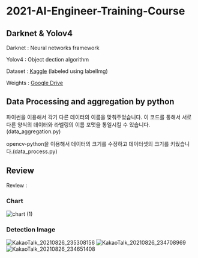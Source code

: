 # 2021-AI-Engineer-Training-Course

## Darknet & Yolov4

Darknet : Neural networks framework

Yolov4 : Object dection algorithm

Dataset : [Kaggle](https://www.kaggle.com/choemarco/mouse-book) (labeled using labelImg)

Weights : [Google Drive](https://drive.google.com/file/d/1Jy4jGshzCzajSByDK6k0YIDVVXi-z3lt/view?usp=sharing)

## Data Processing and aggregation by python

파이썬을 이용해서 각기 다른 데이터의 이름을 맞춰주었습니다.
이 코드를 통해서 서로 다른 양식의 데이터와 라벨링의 이름 포맷을 통일시킬 수 있습니다.(data_aggregation.py)
 
opencv-python을 이용해서 데이터의 크기를 수정하고 데이터셋의 크기를 키웠습니다.(data_process.py)

## Review

Review : 

### Chart

![chart (1)](https://user-images.githubusercontent.com/57928967/131431793-955a92bd-9a3d-418d-ba17-6c2a5d682dca.png)

### Detection Image

![KakaoTalk_20210826_235308156](https://user-images.githubusercontent.com/57928967/131431362-4f15d2fd-5bc7-46ee-8750-077fd5c01d86.png)
![KakaoTalk_20210826_234708969](https://user-images.githubusercontent.com/57928967/131431390-a71f979a-7023-41be-9098-5333860cbd8b.png)
![KakaoTalk_20210826_234651408](https://user-images.githubusercontent.com/57928967/131431419-d533c5f0-2a4d-4f2d-9347-44fb74f2dfb8.png)



